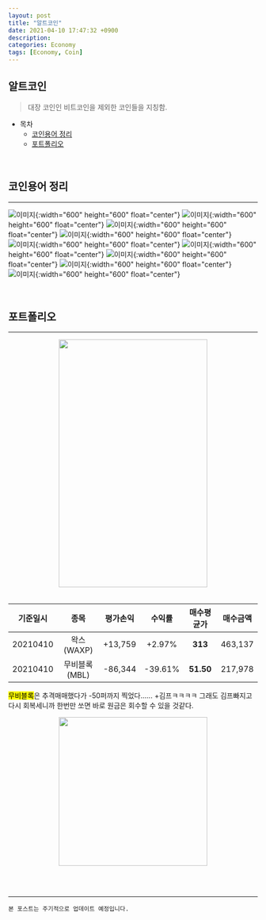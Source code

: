 ```yaml
---
layout: post
title: "알트코인"
date: 2021-04-10 17:47:32 +0900
description:
categories: Economy
tags: [Economy, Coin]
---
```


## 알트코인

> 대장 코인인 비트코인을 제외한 코인들을 지칭함.

- 목차
  - [코인용어 정리](#코인용어-정리)
  - [포트폴리오](#포트폴리오)

<br>

## 코인용어 정리

---

![이미지](/post_assets/2021-04-10/coinsyntax1.jpg){:width="600" height="600" float="center"}
![이미지](/post_assets/2021-04-10/coinsyntax2.jpg){:width="600" height="600" float="center"}
![이미지](/post_assets/2021-04-10/coinsyntax3.jpg){:width="600" height="600" float="center"}
![이미지](/post_assets/2021-04-10/coinsyntax4.jpg){:width="600" height="600" float="center"}
![이미지](/post_assets/2021-04-10/coinsyntax5.jpg){:width="600" height="600" float="center"}
![이미지](/post_assets/2021-04-10/coinsyntax6.jpg){:width="600" height="600" float="center"}
![이미지](/post_assets/2021-04-10/coinsyntax7.jpg){:width="600" height="600" float="center"}
![이미지](/post_assets/2021-04-10/coinsyntax8.jpg){:width="600" height="600" float="center"}
![이미지](/post_assets/2021-04-10/coinsyntax9.jpg){:width="600" height="600" float="center"}

<br>

## 포트폴리오

---

<center>
<img src="/post_assets/2021-04-10/portfolio.jpg" width="300" height="500">
</center>

<br>

| 기준일시 |     종목      | 평가손익 | 수익률  | 매수평균가 | 매수금액 |
| :------: | :-----------: | :------: | :-----: | :--------: | :------: |
| 20210410 |  왁스(WAXP)   | +13,759  | +2.97%  |  **313**   | 463,137  |
| 20210410 | 무비블록(MBL) | -86,344  | -39.61% | **51.50**  | 217,978  |

<mark>무비블록</mark>은 추격매매했다가 -50퍼까지 찍었다...... +김프ㅋㅋㅋㅋ
그래도 김프빠지고 다시 회복세니까 한번만 쏘면 바로 원금은 회수할 수 있을 것같다.

<center>
<img src="/post_assets/2021-04-10/warrenbuffett.jpg" width="300" height="300">
</center>

<br><br>

---

`본 포스트는 주기적으로 업데이트 예정입니다.`
